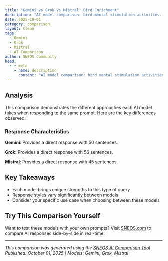```yaml
---
title: "Gemini vs Grok vs Mistral: Bird Enrichment"
description: "AI model comparison: bird mental stimulation activities..."
date: 2025-10-01
category: comparison
layout: Clean
tags:
  - Gemini
  - Grok
  - Mistral
  - AI Comparison
author: SNEOS Community
head:
  - - meta
    - name: description
      content: "AI model comparison: bird mental stimulation activities..."
---
```


<ChatComparison
  title="Gemini vs Grok vs Mistral: Bird Enrichment"
  prompt="bird mental stimulation activities"
  :responses='{
    "Gemini": "Birds are intelligent creatures and require mental stimulation to prevent boredom, frustration, and destructive behaviors. Here are a variety of mental stimulation activities you can provide for your feathered friend:\n\n**Foraging Activities:**\n\n*   **Foraging Toys:** These toys encourage birds to work for their food by making them manipulate objects to access treats or pellets. There are many different types, including:\n    *   **Puzzle Toys:** These require the bird to solve a simple puzzle to get the reward. Examples include sliding doors, rotating compartments, and unscrewing lids.\n    *   **Shredding Toys:** Toys that are meant to be shredded provide a natural outlet for birds\u0027 chewing instincts and can hide treats inside.\n    *   **Hanging Foraging Toys:** These toys hang from the cage and require the bird to climb and reach for the food.\n    *   **Foot Toys with Treats:** Encourage birds to use their feet to hold and manipulate toys while accessing treats.\n*   **Hidden Treats:** Hide treats (nuts, seeds, small pieces of fruit) in different locations within the cage or in a designated play area. You can use crumpled paper, shredded paper, or even hide them in toys.\n*   **Food Skewers:** Thread fruits, vegetables, and nuts onto a skewer, making it more challenging for the bird to access the food.\n*   **DIY Foraging:** Get creative with household items:\n    *   **Paper towel tubes:** Fill with shredded paper and treats.\n    *   **Cardboard boxes:** Cut holes and hide food inside.\n    *   **Wicker balls:** Weave treats into the crevices.\n\n**Training and Interaction:**\n\n*   **Trick Training:** Teaching your bird tricks (step up, wave, spin, fetch) is a great way to bond and provide mental stimulation. Use positive reinforcement (treats, praise) to reward desired behaviors.  Start with simple commands and gradually increase the difficulty.\n*   **Target Training:** Use a target stick (like a chopstick) and teach your bird to touch it with its beak. This is a foundation for many other tricks.\n*   **Recall Training:** Train your bird to fly to you when called.  This is a challenging but rewarding activity.\n*   **Talking/Mimicking:** If your bird is capable of talking, engage in conversations and teach them new words or phrases.  Repetition and associating words with objects or actions can be helpful.\n*   **Games:** Play simple games like \u0022peek-a-boo\u0022 or \u0022fetch\u0022 with small toys.\n\n**Sensory Enrichment:**\n\n*   **Visual Stimulation:**\n    *   **Rotate Toys Regularly:** Birds can get bored with the same toys. Rotate them every few days or weeks to keep things interesting.\n    *   **Mirrors:** Many birds enjoy looking at their reflection in a mirror.  However, observe your bird\u0027s behavior.  If they become obsessive or aggressive towards the mirror, remove it.\n    *   **Windows:** Allow your bird to see outside (with caution to prevent escaping).  Watching the world go by can be stimulating.\n    *   **Bird Videos:** Some birds enjoy watching videos of other birds or nature scenes.\n*   **Auditory Stimulation:**\n    *   **Music:** Play music for your bird.  Different birds have different preferences, so experiment with various genres.\n    *   **Nature Sounds:** Play recordings of nature sounds, such as rainforests or birdsong.\n    *   **Talking Bird Toys:** Toys that play sounds or repeat phrases can provide auditory stimulation.\n*   **Textural Stimulation:**\n    *   **Variety of Perches:** Provide perches of different sizes, shapes, and materials (wood, rope, concrete) to provide different textures for your bird\u0027s feet.\n    *   **Water Misting/Bathing:** Many birds enjoy being misted with water or taking baths. This provides tactile stimulation and helps keep their feathers clean.  Make sure the water is lukewarm.\n\n**Social Interaction:**\n\n*   **Spend Time with Your Bird:** Simply spending time with your bird, talking to them, and providing gentle scratches can be enriching.\n*   **Introduce New People (Gradually):** If your bird is comfortable, introduce them to new people in a calm and controlled manner.\n\n**Important Considerations:**\n\n*   **Safety:** Always supervise your bird when they are playing with new toys or engaging in new activities. Make sure all toys are bird-safe and do not contain small parts that could be ingested.\n*   **Individual Preferences:**  Every bird is different.  Pay attention to your bird\u0027s individual preferences and tailor activities to their personality and interests.\n*   **Gradual Introduction:** Introduce new activities and toys gradually to avoid overwhelming your bird.\n*   **Observe Your Bird\u0027s Body Language:** If your bird seems stressed or frightened by an activity, stop and try something else.\n*   **Hygiene:** Keep your bird\u0027s cage and toys clean to prevent the spread of disease.\n\nBy providing a variety of mental stimulation activities, you can help keep your bird happy, healthy, and engaged. Remember to be patient and observant, and most importantly, have fun!\n",
    "Grok": "Birds, especially parrots and other intelligent species, require mental stimulation to stay healthy, happy, and engaged. A lack of mental enrichment can lead to boredom, stress, and behavioral issues like feather plucking or excessive vocalization. Below are some effective mental stimulation activities for birds:\n\n### 1. **Foraging Activities**\n   - **Hide Food in Toys or Objects**: Encourage your bird to forage for food by hiding treats or pellets in specially designed foraging toys, paper cups, or cardboard rolls. This mimics their natural behavior of searching for food in the wild.\n   - **Wrap Treats**: Wrap small treats or pieces of fruit in paper or cloth and let your bird unwrap them.\n   - **Scatter Feeding**: Instead of placing food in a bowl, scatter it around the cage or play area so your bird has to search for it.\n\n### 2. **Puzzle Toys**\n   - Provide toys that require problem-solving, such as those with sliding parts, locks, or compartments that need to be opened to access treats. Start with simple puzzles and gradually increase the difficulty.\n   - Rotate toys regularly to keep your bird interested and challenged.\n\n### 3. **Training and Tricks**\n   - Teach your bird simple tricks like stepping up, waving, or turning around using positive reinforcement (treats, praise). Training not only stimulates their mind but also strengthens your bond.\n   - Use clicker training to mark desired behaviors and reward them.\n\n### 4. **Interactive Playtime**\n   - Spend time interacting with your bird through games like peek-a-boo or fetch (some birds enjoy retrieving small objects).\n   - Talk to your bird frequently or teach them to mimic words and sounds if they are a species capable of vocalization (e.g., parrots, mynahs).\n\n### 5. **Environmental Enrichment**\n   - **Change Cage Setup**: Rearrange perches, toys, and accessories in the cage every few days to create a new environment for exploration.\n   - **Provide Varied Textures**: Include items like wooden blocks, ropes, leather strips, or bells for your bird to investigate and manipulate.\n   - **Safe Branches or Natural Materials**: Add safe, bird-friendly branches or leaves for chewing and exploring (ensure they are non-toxic and pesticide-free).\n\n### 6. **Shredding and Chewing Activities**\n   - Offer shreddable toys made of paper, cardboard, or soft wood. Birds love to tear things apart, and this activity keeps them engaged.\n   - Provide safe materials like untreated wicker, seagrass mats, or coconut husk for them to chew on.\n\n### 7. **Music and Sounds**\n   - Play different types of music or nature sounds to stimulate your bird\u2019s auditory senses. Some birds enjoy dancing or bobbing to rhythms.\n   - Introduce new sounds or recordings of bird calls to keep them curious (monitor their reaction to ensure it\u2019s not stressful).\n\n### 8. **Mirror or Visual Stimulation**\n   - Some birds enjoy looking at themselves in a mirror (ensure it\u2019s bird-safe). However, use mirrors cautiously, as some birds may become overly attached or territorial.\n   - Place the cage near a window (safely, avoiding direct drafts or stress from predators outside) so they can observe outdoor activity, like watching other birds or people.\n\n### 9. **Social Interaction**\n   - If you have more than one bird, allow supervised interaction if they get along. Socializing with other birds can be mentally stimulating.\n   - If you\u2019re their primary companion, dedicate time daily to talk, sing, or just sit near them.\n\n### 10. **Scavenger Hunts**\n   - Hide small toys, treats, or favorite items in different areas of their play space or cage for them to find. This encourages exploration and problem-solving.\n\n### Tips for Success:\n- **Rotate Activities**: Change toys and activities frequently to prevent boredom. Birds can lose interest in the same items over time.\n- **Safety First**: Always ensure toys and materials are bird-safe, non-toxic, and free of small parts that could be swallowed or cause injury.\n- **Know Your Bird**: Different species and individual birds have unique preferences. Observe what your bird enjoys most and tailor activities to their personality and energy level.\n- **Monitor Stress**: If a new activity or toy seems to cause anxiety or fear, remove it and try something else.\n\n### Species-Specific Considerations:\n- **Parrots (e.g., African Greys, Macaws, Cockatoos)**: Highly intelligent and social, they need complex puzzles, training, and lots of interaction.\n- **Budgies and Cockatiels**: They enjoy simpler toys, mirrors, and social games with their owners.\n- **Finches and Canaries**: These birds may prefer environmental enrichment like swinging perches and varied cage setups over complex toys.\n\nBy providing a variety of mental stimulation activities, you can help keep your bird intellectually engaged and emotionally healthy. Adjust the activities based on their reactions and preferences to ensure they remain challenged and entertained.",
    "Mistral": "Providing mental stimulation for birds is crucial for their well-being, as it helps keep them engaged, active, and happy. Here are some activities and ideas to stimulate your bird\u0027s mind:\n\n1. **Foraging Toys**: Birds in the wild spend a lot of time searching for food. Provide your bird with foraging toys that hide treats or pellets, encouraging them to work for their food.\n\n2. **Puzzle Toys**: These toys require birds to figure out how to manipulate parts to get a reward. They come in various types and can keep your bird engaged for hours.\n\n3. **Rotate Toys**: Regularly change the toys in your bird\u0027s cage to keep them from getting bored. Introduce new toys or swap the existing ones around.\n\n4. **Training Sessions**: Teach your bird tricks or commands. This not only stimulates their mind but also strengthens your bond. Start with simple behaviors like \u0022step up\u0022 or \u0022wave.\u0022\n\n5. **Interactive Feeders**: Use feeders that require your bird to work for their food, such as skewers, whiffle balls filled with treats, or feeders that spin or move.\n\n6. **Natural Perches**: Provide perches of varying sizes, textures, and materials to mimic a natural environment. This encourages your bird to balance and grip in different ways.\n\n7. **Music and Sounds**: Play different types of music or nature sounds to stimulate your bird\u0027s auditory senses. Some birds may even enjoy learning to mimic new sounds.\n\n8. **Social Interaction**: Spend time talking to and interacting with your bird each day. Birds are social creatures and thrive on companionship.\n\n9. **Out-of-Cage Time**: Allow your bird to explore a safe, bird-proofed area outside of their cage. This provides both physical exercise and mental stimulation.\n\n10. **DIY Toys**: Create homemade toys using bird-safe materials like paper, cardboard, or wooden blocks. These can be as simple as a paper bag with treats inside or a pi\u00F1ata made from a toilet paper roll.\n\n11. **Chewing Opportunities**: Provide bird-safe branches, chew toys, or cuttlebones for your bird to chew on. Chewing is a natural behavior for birds and helps keep their beaks trimmed.\n\n12. **Hide and Seek**: Hide treats or toys around the cage or room and encourage your bird to find them. You can also hide yourself and call your bird, rewarding them when they find you.\n\n13. **Bird-Safe Plants**: Place bird-safe plants near your bird\u0027s cage or in their bird room. Plants provide visual stimulation and can also serve as a source of entertainment, as birds may interact with or chew on the leaves.\n\n14. **Window Perches**: Place a perch near a window so your bird can watch the outdoors. Ensure the window is safe and that your bird cannot escape or get injured.\n\nAlways ensure that any toys, plants, or materials you provide are safe and non-toxic for birds. Regularly inspect toys for any signs of wear or damage, and replace them as needed to keep your bird safe and happy."
  }'
  published-date="17:07"
/>

## Analysis

This comparison demonstrates the different approaches each AI model takes when responding to the same prompt. Here are the key differences observed:

### Response Characteristics

**Gemini**: Provides a direct response with 50 sentences. 

**Grok**: Provides a direct response with 56 sentences. 

**Mistral**: Provides a direct response with 45 sentences. 

## Key Takeaways

- Each model brings unique strengths to this type of query
- Response styles vary significantly between models
- Consider your specific use case when choosing between these models

## Try This Comparison Yourself

Want to test these models with your own prompts? Visit [SNEOS.com](https://sneos.com) to compare AI responses side-by-side in real-time.

---

*This comparison was generated using the [SNEOS AI Comparison Tool](https://sneos.com)*
*Published: October 01, 2025 | Models: Gemini, Grok, Mistral*
